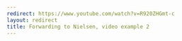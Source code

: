 ```yaml
---
redirect: https://www.youtube.com/watch?v=R920ZHGmt-c
layout: redirect
title: Forwarding to Nielsen, video example 2
---
```

